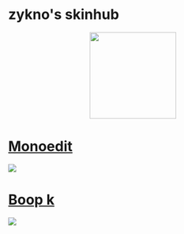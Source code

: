 # zykno's skinhub


<p align="center">
<a href="https://osu.ppy.sh/users/6105480">
   <img src="https://a.ppy.sh/6105480"  
       width="175"
       height="175"></a>
<br>

# [Monoedit](https://github.com/agutin727/Catamarca-skins/raw/main/players/zykno/Monoedit.osk)
[![](https://osu.ppy.sh/ss/19223367/5e46)](https://github.com/agutin727/Catamarca-skins/raw/main/players/zykno/Monoedit.osk)

# [Boop k](https://github.com/agutin727/Catamarca-skins/raw/main/players/zykno/boop%20k.osk)
[![](https://osu.ppy.sh/ss/19223369/44f9)](https://github.com/agutin727/Catamarca-skins/raw/main/players/zykno/boop%20k.osk)
